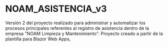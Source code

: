 # NOAM_ASISTENCIA_v3
Versión 2 del proyecto realizado para administrar y automatizar los procesos principales referentes al registro de asistencia dentro de la empresa "NOAM Limpieza y Mantenimiento". Proyecto creado a partir de la plantilla para Blazor Web Apps, 
